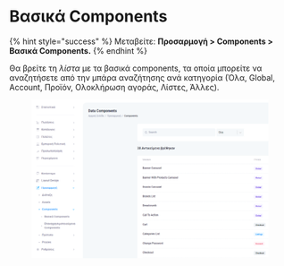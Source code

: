 # Βασικά Components

{% hint style="success" %}
Μεταβείτε: **Προσαρμογή > Components > Βασικά Components.**
{% endhint %}

Θα βρείτε τη _λίστα_ με τα βασικά components, τα οποία μπορείτε να αναζητήσετε από την μπάρα αναζήτησης ανά κατηγορία (Όλα, Global, Account, Προϊόν, Ολοκλήρωση αγοράς, Λίστες, Άλλες).&#x20;

<figure><img src="../../../.gitbook/assets/ScreenHunter 842.png" alt=""><figcaption></figcaption></figure>
